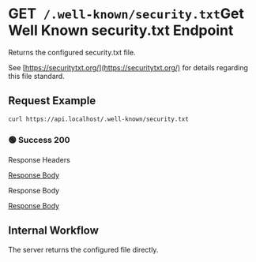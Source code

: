 # <span class="title-url"><span class="method-get">GET</span>` /.well-known/security.txt`</span><span class="title-human">Get Well Known security.txt Endpoint</span>

<!-- panels:start -->
<!-- div:left-panel -->

Returns the configured security.txt file.

See [https://securitytxt.org/](https://securitytxt.org/) for details regarding this file standard.

## Request Example

```bash
curl https://api.localhost/.well-known/security.txt
```

<!-- tabs:start -->

### **🟢 Success 200**

<div class="code-title auto-refresh">Response Headers</div>

[Response Body](./get-well-known-security-txt/200-response-header.txt ':include :type=code')

<div class="code-title auto-refresh">Response Body</div>

[Response Body](./get-well-known-security-txt/200-response-body.txt ':include :type=code')

<!-- tabs:end -->

<!-- div:right-panel -->

## Internal Workflow

The server returns the configured file directly.

<div id="graph-container-1" class="graph-container" style="height:800px"></div>

<!-- panels:end -->

<script>
G6.registerEdge('polyline-edge', {
  draw(cfg, group) {
    const { startPoint, endPoint } = cfg;
    const hgap = Math.abs(endPoint.x - startPoint.x);

    const path = [
      ['M', startPoint.x, startPoint.y],
      [
        'C',
        startPoint.x + hgap / 4,
        startPoint.y,
        endPoint.x - hgap / 2,
        endPoint.y,
        endPoint.x,
        endPoint.y,
      ],
    ];
    const shape = group.addShape('path', {
      attrs: {
        stroke: '#AAB7C4',
        path,
      },
      name: 'path-shape',
    });
    const midPoint = {
      x: (startPoint.x + endPoint.x) / 2,
      y: (startPoint.y + endPoint.y) / 2,
    };
    const label = group.addShape('text', {
      attrs: {
        text: cfg.label + '###########',
        x: midPoint.x,
        y: midPoint.y,
        textAlign: 'center',
        textBaseline: 'middle',
        fill: '#000',
        fontSize: 14,
      },
      name: 'label-shape',
    });
    return shape;
  },
});
renderWorkflow(document.getElementById('graph-container-1'), {
  nodes: [
    { id: 'init', ...workflowStart, label: 'server receives GET-request' },
    { id: 'success200', ...workflowEndSuccess , label: "return 200"},
  ],
  edges: [
    { source: 'init', target: 'success200', label: '' },
  ],
}, 'TB');
</script>
